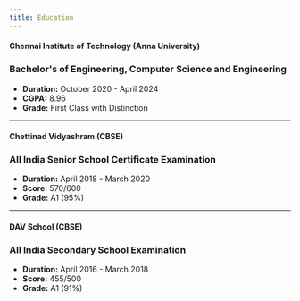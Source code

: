 ```yaml
---
title: Education
---
```


<!--
This website is only meant to showcase the work and and skills of the author,
on a professional level. It also has a blog, containing the author's observations
and opinions on various topics. The views expressed are the author's own.
Copyright (C) 2025  T L Naparajith

This program is free software: you can redistribute it and/or modify
it under the terms of the GNU Affero General Public License Version 3 as published
by the Free Software Foundation.

This program is distributed in the hope that it will be useful,
but WITHOUT ANY WARRANTY; without even the implied warranty of
MERCHANTABILITY or FITNESS FOR A PARTICULAR PURPOSE.  See the
GNU Affero General Public License for more details.

You should have received a copy of the GNU Affero General Public License
along with this program.  If not, see <https://www.gnu.org/licenses/agpl-3.0.txt>.

Contact me through electronic mail: <naparajith@duck.com>
-->

#### Chennai Institute of Technology (Anna University)

### Bachelor's of Engineering, Computer Science and Engineering

- **Duration:** October 2020 - April 2024
- **CGPA:** 8.96
- **Grade:** First Class with Distinction

---

#### Chettinad Vidyashram (CBSE)

### All India Senior School Certificate Examination

- **Duration:** April 2018 - March 2020
- **Score:** 570/600
- **Grade:** A1 (95%)

---

#### DAV School (CBSE)

### All India Secondary School Examination

- **Duration:** April 2016 - March 2018
- **Score:** 455/500
- **Grade:** A1 (91%)
